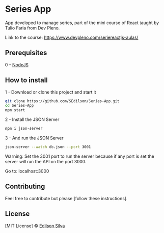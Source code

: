 # Series App

App developed to manage series, part of the mini course of React taught by Tulio Faria from Dev Pleno.

Link to the course: https://www.devpleno.com/seriereactjs-aulas/

## Prerequisites

0 - [NodeJS](https://nodejs.org)

## How to install

1 - Download or clone this project and start it

```sh
git clone https://github.com/SEdilson/Series-App.git
cd Series-App
npm start
```

2 - Install the JSON Server

```sh
npm i json-server
```

3 - And run the JSON Server

```sh
json-server --watch db.json --port 3001
```

Warning: Set the 3001 port to run the server because if any port is set the server will run the API on the port 3000.

Go to: localhost:3000

## Contributing

Feel free to contribute but please [follow these instructions].

## License

[MIT License] © [Edilson Silva](https://github.com/SEdilson)